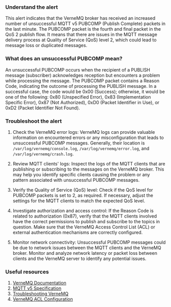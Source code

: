 ### Understand the alert

This alert indicates that the VerneMQ broker has received an increased number of unsuccessful MQTT v5 PUBCOMP (Publish Complete) packets in the last minute. The PUBCOMP packet is the fourth and final packet in the QoS 2 publish flow. It means that there are issues in the MQTT message delivery process at Quality of Service (QoS) level 2, which could lead to message loss or duplicated messages.

### What does an unsuccessful PUBCOMP mean?

An unsuccessful PUBCOMP occurs when the recipient of a PUBLISH message (subscriber) acknowledges reception but encounters a problem while processing the message. The PUBCOMP packet contains a Reason Code, indicating the outcome of processing the PUBLISH message. In a successful case, the code would be 0x00 (Success); otherwise, it would be one of the following: 0x80 (Unspecified Error), 0x83 (Implementation Specific Error), 0x87 (Not Authorized), 0xD0 (Packet Identifier in Use), or 0xD2 (Packet Identifier Not Found).

### Troubleshoot the alert

1. Check the VerneMQ error logs: VerneMQ logs can provide valuable information on encountered errors or any misconfiguration that leads to unsuccessful PUBCOMP messages. Generally, their location is `/var/log/vernemq/console.log`, `/var/log/vernemq/error.log`, and `/var/log/vernemq/crash.log`.

2. Review MQTT clients' logs: Inspect the logs of the MQTT clients that are publishing or subscribing to the messages on the VerneMQ broker. This may help you identify specific clients causing the problem or any pattern associated with unsuccessful PUBCOMP messages.

3. Verify the Quality of Service (QoS) level: Check if the QoS level for PUBCOMP packets is set to 2, as required. If necessary, adjust the settings for the MQTT clients to match the expected QoS level.

4. Investigate authorization and access control: If the Reason Code is related to authorization (0x87), verify that the MQTT clients involved have the correct permissions to publish and subscribe to the topics in question. Make sure that the VerneMQ Access Control List (ACL) or external authentication mechanisms are correctly configured.

5. Monitor network connectivity: Unsuccessful PUBCOMP messages could be due to network issues between the MQTT clients and the VerneMQ broker. Monitor and analyze network latency or packet loss between clients and the VerneMQ server to identify any potential issues.

### Useful resources

1. [VerneMQ Documentation](https://vernemq.com/docs/)
2. [MQTT v5 Specification](https://docs.oasis-open.org/mqtt/mqtt/v5.0/mqtt-v5.0.html)
3. [Troubleshooting VerneMQ](https://vernemq.com/docs/guide/introduction/troubleshooting/)
4. [VerneMQ ACL Configuration](https://vernemq.com/docs/configuration/acl.html)